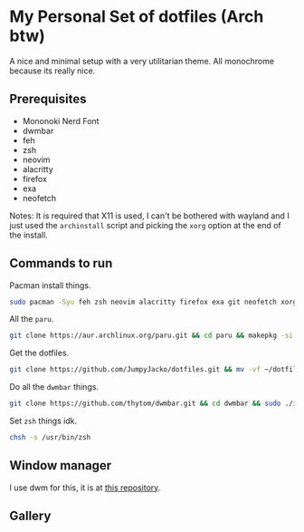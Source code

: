 # My Personal Set of dotfiles (Arch btw)
A nice and minimal setup with a very utilitarian theme. All monochrome because its really nice.

## Prerequisites
- Mononoki Nerd Font
- dwmbar
- feh
- zsh
- neovim
- alacritty
- firefox
- exa
- neofetch

Notes:
It is required that X11 is used, I can't be bothered with wayland and I just used the `archinstall` script and picking the `xorg` option at the end of the install.

## Commands to run
Pacman install things.
```sh
sudo pacman -Syu feh zsh neovim alacritty firefox exa git neofetch xorg base-devel
```

All the `paru`.
```sh
git clone https://aur.archlinux.org/paru.git && cd paru && makepkg -si && cd .. && paru -S nerd-fonts-mononoki
```

Get the dotfiles.
```sh
git clone https://github.com/JumpyJacko/dotfiles.git && mv -vf ~/dotfiles/* .
```

Do all the `dwmbar` things.
```sh
git clone https://github.com/thytom/dwmbar.git && cd dwmbar && sudo ./install.sh && cd .. && sudo cp ~/.config/dwmbar/dwmbarrc /usr/share/dwmbar/config
```

Set `zsh` things idk.
```sh
chsh -s /usr/bin/zsh
```

## Window manager
I use dwm for this, it is at [this repository](https://github.com/JumpyJacko/dwm).

## Gallery
